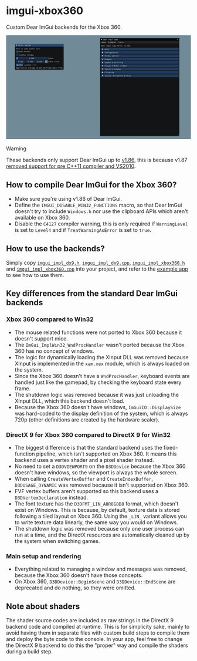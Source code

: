# imgui-xbox360

Custom Dear ImGui backends for the Xbox 360.

<p align="center"><img src="./resources/screenshots/example.jpg" alt="Dear ImGui demo window" /></p>

> [!WARNING]
> These backends only support Dear ImGui up to [v1.86](https://github.com/ocornut/imgui/tree/v1.86), this is because v1.87 [removed support for pre C++11 compiler and VS2010](https://github.com/ocornut/imgui/releases/tag/v1.87).

## How to compile Dear ImGui for the Xbox 360?

-   Make sure you're using v1.86 of Dear ImGui.
-   Define the `IMGUI_DISABLE_WIN32_FUNCTIONS` macro, so that Dear ImGui doesn't try to include `Windows.h` nor use the clipboard APIs which aren't available on Xbox 360.
-   Disable the `C4127` compiler warning, this is only required if `WarningLevel` is set to `Level4` and if `TreatWarningAsError` is set to `true`.

## How to use the backends?

Simply copy [`imgui_impl_dx9.h`](./imgui_impl_dx9.h), [`imgui_impl_dx9.cpp`](./imgui_impl_dx9.cpp), [`imgui_impl_xbox360.h`](./imgui_impl_xbox360.h) and [`imgui_impl_xbox360.cpp`](./imgui_impl_xbox360.cpp) into your project, and refer to the [example app](./example/main.cpp) to see how to use them.

## Key differences from the standard Dear ImGui backends

### Xbox 360 compared to Win32

-   The mouse related functions were not ported to Xbox 360 because it doesn't support mice.
-   The `ImGui_ImplWin32_WndProcHandler` wasn't ported because the Xbox 360 has no concept of windows.
-   The logic for dynamically loading the XInput DLL was removed because XInput is implemented in the `xam.xex` module, which is always loaded on the system.
-   Since the Xbox 360 doesn't have a `WndProcHandler`, keyboard events are handled just like the gamepad, by checking the keyboard state every frame.
-   The shutdown logic was removed because it was just unloading the XInput DLL, which this backend doesn't load.
-   Because the Xbox 360 doesn't have windows, `ImGuiIO::DisplaySize` was hard-coded to the display definition of the system, which is always 720p (other definitions are created by the hardware scaler).

### DirectX 9 for Xbox 360 compared to DirectX 9 for Win32

-   The biggest difference is that the standard backend uses the fixed-function pipeline, which isn't supported on Xbox 360. It means this backend uses a vertex shader and a pixel shader instead.
-   No need to set a `D3DVIEWPORT9` on the `D3DDevice` because the Xbox 360 doesn't have windows, so the viewport is always the whole screen.
-   When calling `CreateVertexBuffer` and `CreateIndexBuffer`, `D3DUSAGE_DYNAMIC` was removed because it isn't supported on Xbox 360.
-   FVF vertex buffers aren't supported so this backend uses a `D3DVertexDeclaration` instead.
-   The font texture has the `D3DFMT_LIN_A8R8G8B8` format, which doesn't exist on Windows. This is because, by default, texture data is stored following a tiled layout on Xbox 360. Using the `_LIN_` variant allows you to write texture data linearly, the same way you would on Windows.
-   The shutdown logic was removed because only one user process can run at a time, and the DirectX resources are automatically cleaned up by the system when switching games.

### Main setup and rendering

-   Everything related to managing a window and messages was removed, because the Xbox 360 doesn't have those concepts.
-   On Xbox 360, `D3DDevice::BeginScene` and `D3DDevice::EndScene` are deprecated and do nothing, so they were omitted.

## Note about shaders

The shader source codes are included as raw strings in the DirectX 9 backend code and compiled at runtime. This is for simplicity sake, mainly to avoid having them in separate files with custom build steps to compile them and deploy the byte code to the console. In your app, feel free to change the DirectX 9 backend to do this the "proper" way and compile the shaders during a build step.
